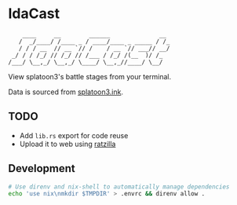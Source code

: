 # IdaCast

```
    ____     __        ______              __ 
   /  _/____/ /____ _ / ____/____ _ _____ / /_
   / / / __  // __ `// /    / __ `// ___// __/
 _/ / / /_/ // /_/ // /___ / /_/ /(__  )/ /_  
/___/ \__,_/ \__,_/ \____/ \__,_//____/ \__/
```

View splatoon3's battle stages from your terminal.

Data is sourced from [splatoon3.ink](https://splatoon3.ink).

## TODO

- Add `lib.rs` export for code reuse
- Upload it to web using [ratzilla](https://github.com/orhun/ratzilla)

## Development

```bash
# Use direnv and nix-shell to automatically manage dependencies
echo 'use nix\nmkdir $TMPDIR' > .envrc && direnv allow .
```

